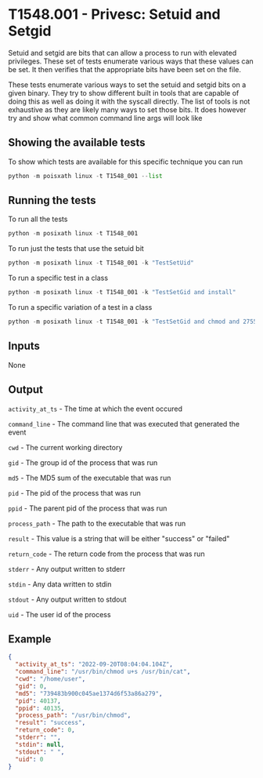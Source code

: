 # T1548.001 - Privesc: Setuid and Setgid
Setuid and setgid are bits that can allow a process to run with elevated privileges. These set of tests enumerate various ways that these values can be set. It then verifies that the appropriate bits have been set on the file. 

These tests enumerate various ways to set the setuid and setgid bits on a given binary. They try to show different built in tools that are capable of doing this as well as doing it with the syscall directly. The list of tools is not exhaustive as they are likely many ways to set those bits. It does however try and show what common command line args will look like

## Showing the available tests
To show which tests are available for this specific technique you can run
```python
python -m poisxath linux -t T1548_001 --list
```

## Running the tests
To run all the tests
```python
python -m posixath linux -t T1548_001
```

To run just the tests that use the setuid bit
```python
python -m posixath linux -t T1548_001 -k "TestSetUid"
```

To run a specific test in a class
```python
python -m posixath linux -t T1548_001 -k "TestSetGid and install"
```

To run a specific variation of a test in a class
```python
python -m posixath linux -t T1548_001 -k "TestSetGid and chmod and 2755 and not rsync"
```

## Inputs
None

## Output
`activity_at_ts` - The time at which the event occured

`command_line` - The command line that was executed that generated the event

`cwd` - The current working directory

`gid` - The group id of the process that was run

`md5` - The MD5 sum of the executable that was run

`pid` - The pid of the process that was run
 
`ppid` - The parent pid of the process that was run

`process_path` - The path to the executable that was run

`result` - This value is a string that will be either "success" or "failed"

`return_code` - The return code from the process that was run

`stderr` - Any output written to stderr

`stdin` - Any data written to stdin

`stdout` - Any output written to stdout

`uid` - The user id of the process

## Example
```json
{
  "activity_at_ts": "2022-09-20T08:04:04.104Z",
  "command_line": "/usr/bin/chmod u+s /usr/bin/cat",
  "cwd": "/home/user",
  "gid": 0,
  "md5": "739483b900c045ae1374d6f53a86a279",
  "pid": 40137,
  "ppid": 40135,
  "process_path": "/usr/bin/chmod",
  "result": "success",
  "return_code": 0,
  "stderr": "",
  "stdin": null,
  "stdout": " ",
  "uid": 0
}
```